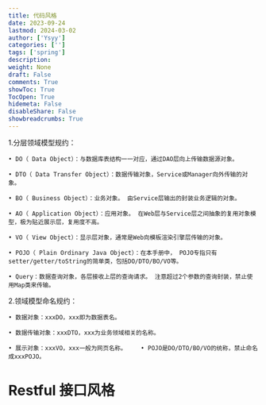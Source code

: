 ```yaml
---
title: 代码风格
date: 2023-09-24
lastmod: 2024-03-02
author: ['Ysyy']
categories: ['']
tags: ['spring']
description: 
weight: None
draft: False
comments: True
showToc: True
TocOpen: True
hidemeta: False
disableShare: False
showbreadcrumbs: True
---
```

1.分层领域模型规约：

    • DO（ Data Object）：与数据库表结构一一对应，通过DAO层向上传输数据源对象。
    
    • DTO（ Data Transfer Object）：数据传输对象，Service或Manager向外传输的对象。
    
    • BO（ Business Object）：业务对象。 由Service层输出的封装业务逻辑的对象。
    
    • AO（ Application Object）：应用对象。 在Web层与Service层之间抽象的复用对象模型，极为贴近展示层，复用度不高。
    
    • VO（ View Object）：显示层对象，通常是Web向模板渲染引擎层传输的对象。
    
    • POJO（ Plain Ordinary Java Object）：在本手册中， POJO专指只有setter/getter/toString的简单类，包括DO/DTO/BO/VO等。
    
    • Query：数据查询对象，各层接收上层的查询请求。 注意超过2个参数的查询封装，禁止使用Map类来传输。

 


2.领域模型命名规约：

    • 数据对象：xxxDO，xxx即为数据表名。
    
    • 数据传输对象：xxxDTO，xxx为业务领域相关的名称。
    
    • 展示对象：xxxVO，xxx一般为网页名称。    • POJO是DO/DTO/BO/VO的统称，禁止命名成xxxPOJO。


# Restful 接口风格